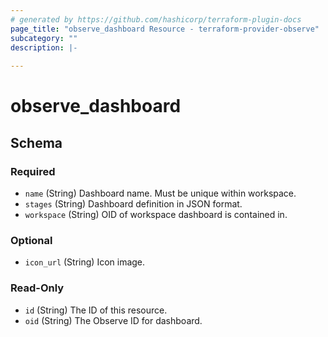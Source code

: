 ```yaml
---
# generated by https://github.com/hashicorp/terraform-plugin-docs
page_title: "observe_dashboard Resource - terraform-provider-observe"
subcategory: ""
description: |-
  
---
```

# observe_dashboard



<!-- schema generated by tfplugindocs -->
## Schema

### Required

- `name` (String) Dashboard name. Must be unique within workspace.
- `stages` (String) Dashboard definition in JSON format.
- `workspace` (String) OID of workspace dashboard is contained in.

### Optional

- `icon_url` (String) Icon image.

### Read-Only

- `id` (String) The ID of this resource.
- `oid` (String) The Observe ID for dashboard.

